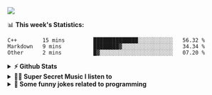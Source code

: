 ![](https://visitor-badge.glitch.me/badge?page_id=gpk2000)

📊 **This week's Statistics:**
<!--START_SECTION:waka-->
```text
C++        15 mins         ██████████████░░░░░░░░░░░   56.32 % 
Markdown   9 mins          ████████▓░░░░░░░░░░░░░░░░   34.34 % 
Other      2 mins          █▓░░░░░░░░░░░░░░░░░░░░░░░   07.20 % 
```
<!--END_SECTION:waka-->

<details>	
  <summary><b>⚡ Github Stats</b></summary>

<img height="180em" src="https://github-readme-stats.vercel.app/api?username=gpk2000&show_icons=true&&theme=radical&hide_border=true" />
<img height="180em" src="https://github-readme-stats.vercel.app/api/top-langs/?username=gpk2000&exclude_repo=KNN-Image-Classification&show_icons=true&hide_border=true&layout=compact&langs_count=8&theme=radical"/>
</details>

<details>
  <summary><b>🕵️‍♂️ Super Secret Music I listen to</b></summary>
  <img height="150em" src="https://spotify-github-profile.vercel.app/api/view.svg?uid=slzb129m72yeufhkw43ieulup&cover_image=false&theme=default" />
</details>

<details>
  <summary><b>🙂 Some funny jokes related to programming</b></summary>
  <img src="https://readme-jokes.vercel.app/api" alt="Jokes Card"/>
</details>

